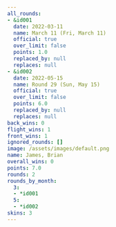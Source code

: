 ```yaml
---
all_rounds:
- &id001
  date: 2022-03-11
  name: March 11 (Fri, March 11)
  official: true
  over_limit: false
  points: 1.0
  replaced_by: null
  replaces: null
- &id002
  date: 2022-05-15
  name: Round 29 (Sun, May 15)
  official: true
  over_limit: false
  points: 6.0
  replaced_by: null
  replaces: null
back_wins: 0
flight_wins: 1
front_wins: 1
ignored_rounds: []
image: /assets/images/default.png
name: James, Brian
overall_wins: 0
points: 7.0
rounds: 2
rounds_by_month:
  3:
  - *id001
  5:
  - *id002
skins: 3
---
```

